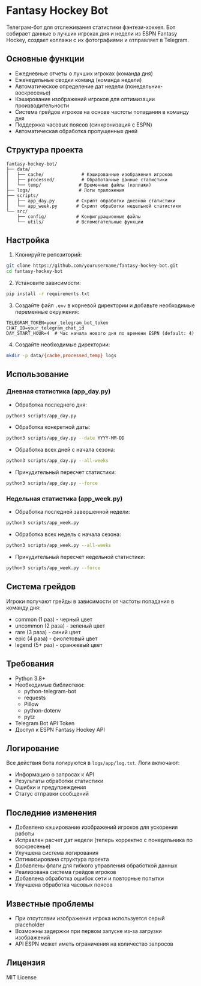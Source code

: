 # Fantasy Hockey Bot

Телеграм-бот для отслеживания статистики фэнтези-хоккея. Бот собирает данные о лучших игроках дня и недели из ESPN Fantasy Hockey, создает коллажи с их фотографиями и отправляет в Telegram.

## Основные функции

- Ежедневные отчеты о лучших игроках (команда дня)
- Еженедельные сводки команд (команда недели)
- Автоматическое определение дат недели (понедельник-воскресенье)
- Кэширование изображений игроков для оптимизации производительности
- Система грейдов игроков на основе частоты попадания в команду дня
- Поддержка часовых поясов (синхронизация с ESPN)
- Автоматическая обработка пропущенных дней

## Структура проекта

```
fantasy-hockey-bot/
├── data/
│   ├── cache/              # Кэшированные изображения игроков
│   ├── processed/          # Обработанные данные статистики
│   └── temp/              # Временные файлы (коллажи)
├── logs/                  # Логи приложения
├── scripts/
│   ├── app_day.py        # Скрипт обработки дневной статистики
│   └── app_week.py       # Скрипт обработки недельной статистики
└── src/
    ├── config/           # Конфигурационные файлы
    └── utils/            # Вспомогательные функции
```

## Настройка

1. Клонируйте репозиторий:
```bash
git clone https://github.com/yourusername/fantasy-hockey-bot.git
cd fantasy-hockey-bot
```

2. Установите зависимости:
```bash
pip install -r requirements.txt
```

3. Создайте файл `.env` в корневой директории и добавьте необходимые переменные окружения:
```
TELEGRAM_TOKEN=your_telegram_bot_token
CHAT_ID=your_telegram_chat_id
DAY_START_HOUR=4  # Час начала нового дня по времени ESPN (default: 4)
```

4. Создайте необходимые директории:
```bash
mkdir -p data/{cache,processed,temp} logs
```

## Использование

### Дневная статистика (app_day.py)

- Обработка последнего дня:
```bash
python3 scripts/app_day.py
```

- Обработка конкретной даты:
```bash
python3 scripts/app_day.py --date YYYY-MM-DD
```

- Обработка всех дней с начала сезона:
```bash
python3 scripts/app_day.py --all-weeks
```

- Принудительный пересчет статистики:
```bash
python3 scripts/app_day.py --force
```

### Недельная статистика (app_week.py)

- Обработка последней завершенной недели:
```bash
python3 scripts/app_week.py
```

- Обработка всех недель с начала сезона:
```bash
python3 scripts/app_week.py --all-weeks
```

- Принудительный пересчет недельной статистики:
```bash
python3 scripts/app_week.py --force
```

## Система грейдов

Игроки получают грейды в зависимости от частоты попадания в команду дня:
- common (1 раз) - черный цвет
- uncommon (2 раза) - зеленый цвет
- rare (3 раза) - синий цвет
- epic (4 раза) - фиолетовый цвет
- legend (5+ раз) - оранжевый цвет

## Требования

- Python 3.8+
- Необходимые библиотеки:
  - python-telegram-bot
  - requests
  - Pillow
  - python-dotenv
  - pytz
- Telegram Bot API Token
- Доступ к ESPN Fantasy Hockey API

## Логирование

Все действия бота логируются в `logs/app/log.txt`. Логи включают:
- Информацию о запросах к API
- Результаты обработки статистики
- Ошибки и предупреждения
- Статус отправки сообщений

## Последние изменения

- Добавлено кэширование изображений игроков для ускорения работы
- Исправлен расчет дат недели (теперь корректно с понедельника по воскресенье)
- Улучшена система логирования
- Оптимизирована структура проекта
- Добавлены флаги для гибкого управления обработкой данных
- Реализована система грейдов игроков
- Добавлена обработка ошибок сети и повторные попытки
- Улучшена обработка часовых поясов

## Известные проблемы

- При отсутствии изображения игрока используется серый placeholder
- Возможны задержки при первом запуске из-за загрузки изображений
- API ESPN может иметь ограничения на количество запросов

## Лицензия

MIT License

